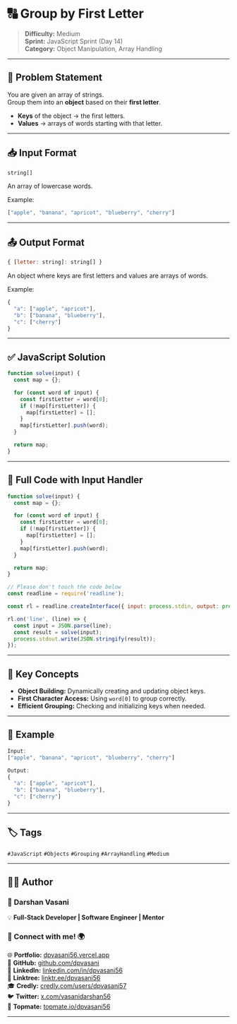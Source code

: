 # 🔠 Group by First Letter

> **Difficulty:** Medium  
> **Sprint:** JavaScript Sprint (Day 14)  
> **Category:** Object Manipulation, Array Handling

---

## 🧩 Problem Statement

You are given an array of strings.  
Group them into an **object** based on their **first letter**.

- **Keys** of the object → the first letters.
- **Values** → arrays of words starting with that letter.

---

## 📥 Input Format

```js
string[]
```

An array of lowercase words.

Example:
```js
["apple", "banana", "apricot", "blueberry", "cherry"]
```

---

## 📤 Output Format

```js
{ [letter: string]: string[] }
```

An object where keys are first letters and values are arrays of words.

Example:
```js
{
  "a": ["apple", "apricot"],
  "b": ["banana", "blueberry"],
  "c": ["cherry"]
}
```

---

## ✅ JavaScript Solution

```js
function solve(input) {
  const map = {};

  for (const word of input) {
    const firstLetter = word[0];
    if (!map[firstLetter]) {
      map[firstLetter] = [];
    }
    map[firstLetter].push(word);
  }

  return map;
}
```

---

## 📜 Full Code with Input Handler

```js
function solve(input) {
  const map = {};

  for (const word of input) {
    const firstLetter = word[0];
    if (!map[firstLetter]) {
      map[firstLetter] = [];
    }
    map[firstLetter].push(word);
  }

  return map;
}

// Please don't touch the code below
const readline = require('readline');

const rl = readline.createInterface({ input: process.stdin, output: process.stdout });

rl.on('line', (line) => {
  const input = JSON.parse(line);
  const result = solve(input);
  process.stdout.write(JSON.stringify(result));
});
```

---

## 🧠 Key Concepts

- **Object Building:** Dynamically creating and updating object keys.
- **First Character Access:** Using `word[0]` to group correctly.
- **Efficient Grouping:** Checking and initializing keys when needed.

---

## 🧪 Example

```js
Input:
["apple", "banana", "apricot", "blueberry", "cherry"]

Output:
{
  "a": ["apple", "apricot"],
  "b": ["banana", "blueberry"],
  "c": ["cherry"]
}
```

---

## 🏷️ Tags

`#JavaScript` `#Objects` `#Grouping` `#ArrayHandling` `#Medium`

---

## 👨‍💻 Author  

### 🚀 **Darshan Vasani**  
💡 **Full-Stack Developer | Software Engineer | Mentor**    

### 🔗 Connect with me! 🌍  
🌐 **Portfolio:** [dpvasani56.vercel.app](https://dpvasani56.vercel.app/)  
🐙 **GitHub:** [github.com/dpvasani](https://github.com/dpvasani)  
💼 **LinkedIn:** [linkedin.com/in/dpvasani56](https://www.linkedin.com/in/dpvasani56/)  
🌳 **Linktree:** [linktr.ee/dpvasani56](https://linktr.ee/dpvasani56)  
🎓 **Credly:** [credly.com/users/dpvasani57](https://www.credly.com/users/dpvasani57/)  
🐦 **Twitter:** [x.com/vasanidarshan56](https://x.com/vasanidarshan56)  
📢 **Topmate:** [topmate.io/dpvasani56](https://topmate.io/dpvasani56)  

---

